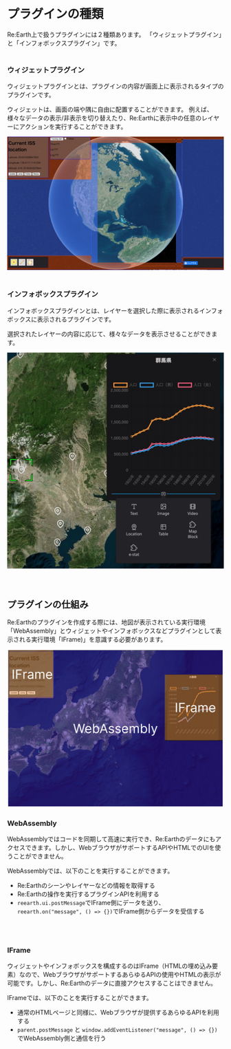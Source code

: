 # プラグインの種類

Re:Earth上で扱うプラグインには２種類あります。
「ウィジェットプラグイン」と「インフォボックスプラグイン」です。
<br>
<br>

### ウィジェットプラグイン

ウィジェットプラグインとは、プラグインの内容が画面上に表示されるタイプのプラグインです。

ウィジェットは、画面の端や隅に自由に配置することができます。
例えば、様々なデータの表示/非表示を切り替えたり、Re:Earthに表示中の任意のレイヤーにアクションを実行することができます。

![Untitled](%E3%83%95%E3%82%9A%E3%83%A9%E3%82%AF%E3%82%99%E3%82%A4%E3%83%B3%E3%81%AE%E7%A8%AE%E9%A1%9E%2013a6651dc0184f5bb9170f824eef135d/Untitled.png)
<br>
<br>

### インフォボックスプラグイン

インフォボックスプラグインとは、レイヤーを選択した際に表示されるインフォボックスに表示されるプラグインです。

選択されたレイヤーの内容に応じて、様々なデータを表示させることができます。

![Untitled](%E3%83%95%E3%82%9A%E3%83%A9%E3%82%AF%E3%82%99%E3%82%A4%E3%83%B3%E3%81%AE%E7%A8%AE%E9%A1%9E%2013a6651dc0184f5bb9170f824eef135d/Untitled%201.png)
<br>
<br>
<br>

## プラグインの仕組み

Re:Earthのプラグインを作成する際には、地図が表示されている実行環境「WebAssembly」とウィジェットやインフォボックスなどプラグインとして表示される実行環境「IFrame)」を意識する必要があります。

![Untitled](%E3%83%95%E3%82%9A%E3%83%A9%E3%82%AF%E3%82%99%E3%82%A4%E3%83%B3%E3%81%AE%E7%A8%AE%E9%A1%9E%2013a6651dc0184f5bb9170f824eef135d/Untitled%202.png)

### WebAssembly

WebAssemblyではコードを同期して高速に実行でき、Re:Earthのデータにもアクセスできます。しかし、WebブラウザがサポートするAPIやHTMLでのUIを使うことができません。

WebAssemblyでは、以下のことを実行することができます。

- Re:Earthのシーンやレイヤーなどの情報を取得する
- Re:Earthの操作を実行するプラグインAPIを利用する
- `reearth.ui.postMessage`でIFrame側にデータを送り、`reearth.on("message", () => {})`でIFrame側からデータを受信する
<br>
<br>

### IFrame

ウィジェットやインフォボックスを構成するのはIFrame（HTMLの埋め込み要素）なので、WebブラウザがサポートするあらゆるAPIの使用やHTMLの表示が可能です。しかし、Re:Earthのデータに直接アクセスすることはできません。

IFrameでは、以下のことを実行することができます。

- 通常のHTMLページと同様に、Webブラウザが提供するあらゆるAPIを利用する
- `parent.postMessage` と `window.addEventListener("message", () => {})` でWebAssembly側と通信を行う
    
